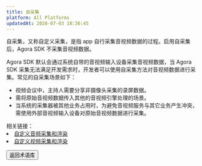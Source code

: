 ```yaml
---
title: 自采集
platform: All Platforms
updatedAt: 2020-07-03 18:36:45
---
```

自采集，又称自定义采集，是指 app 自行采集音视频数据的过程。启用自采集后，Agora SDK 不采集音视频数据。

Agora SDK 默认会通过系统自带的音视频输入设备采集音视频数据，当 Agora SDK 采集无法满足开发需求时，开发者可以使用自采集方法对音视频数据进行采集。常见的自采集场景如下：

- 视频会议中，主持人需要分享非摄像头采集的录屏数据。
- 需将原始音视频数据传入其他的音视频引擎处理的场景。
- 当系统的采集器被其他业务占用时，为避免音视频服务与其它业务产生冲突，需使用外部音视频输入设备对原始音视频数据进行采集。

<div class="alert info">相关链接：<li><a href="https://docs.agora.io/cn/Interactive%20Broadcast/custom_audio_android?platform=Android">自定义音频采集和渲染</a></li><li><a href="https://docs.agora.io/cn/Interactive%20Broadcast/custom_video_android?platform=Android">自定义视频采集和渲染</a></li>
</div>

<a href="./terms"><button>返回术语库</button></a>